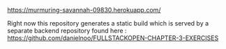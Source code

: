 


https://murmuring-savannah-09830.herokuapp.com/

Right now this repository generates a static build which is served by a separate backend repository found here : https://github.com/danielnoo/FULLSTACKOPEN-CHAPTER-3-EXERCISES

